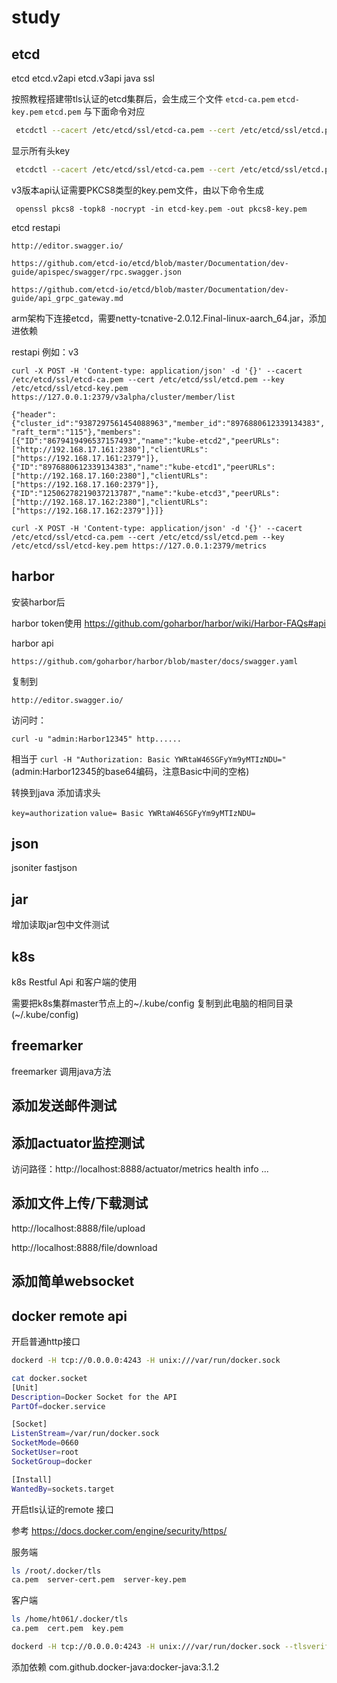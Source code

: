 # study
## etcd
etcd etcd.v2api etcd.v3api java ssl

按照教程搭建带tls认证的etcd集群后，会生成三个文件
`etcd-ca.pem`  `etcd-key.pem`  `etcd.pem`
与下面命令对应  

``` bash
 etcdctl --cacert /etc/etcd/ssl/etcd-ca.pem --cert /etc/etcd/ssl/etcd.pem --key /etc/etcd/ssl/etcd-key.pem get /hello
```
显示所有头key
```bash
 etcdctl --cacert /etc/etcd/ssl/etcd-ca.pem --cert /etc/etcd/ssl/etcd.pem --key /etc/etcd/ssl/etcd-key.pem get / --prefix --keys-only
```

v3版本api认证需要PKCS8类型的key.pem文件，由以下命令生成

` openssl pkcs8 -topk8 -nocrypt -in etcd-key.pem -out pkcs8-key.pem`

etcd restapi 

`http://editor.swagger.io/`

`https://github.com/etcd-io/etcd/blob/master/Documentation/dev-guide/apispec/swagger/rpc.swagger.json`

`https://github.com/etcd-io/etcd/blob/master/Documentation/dev-guide/api_grpc_gateway.md`

arm架构下连接etcd，需要netty-tcnative-2.0.12.Final-linux-aarch_64.jar，添加进依赖

restapi
例如：v3

`curl -X POST -H 'Content-type: application/json' -d '{}' --cacert /etc/etcd/ssl/etcd-ca.pem --cert /etc/etcd/ssl/etcd.pem --key /etc/etcd/ssl/etcd-key.pem https://127.0.0.1:2379/v3alpha/cluster/member/list`

`{"header":{"cluster_id":"9387297561454088963","member_id":"8976880612339134383","raft_term":"115"},"members":[{"ID":"8679419496537157493","name":"kube-etcd2","peerURLs":["http://192.168.17.161:2380"],"clientURLs":["https://192.168.17.161:2379"]},{"ID":"8976880612339134383","name":"kube-etcd1","peerURLs":["http://192.168.17.160:2380"],"clientURLs":["https://192.168.17.160:2379"]},{"ID":"12506278219037213787","name":"kube-etcd3","peerURLs":["http://192.168.17.162:2380"],"clientURLs":["https://192.168.17.162:2379"]}]}`

`curl -X POST -H 'Content-type: application/json' -d '{}' --cacert /etc/etcd/ssl/etcd-ca.pem --cert /etc/etcd/ssl/etcd.pem --key /etc/etcd/ssl/etcd-key.pem https://127.0.0.1:2379/metrics`



## harbor

安装harbor后

harbor token使用
https://github.com/goharbor/harbor/wiki/Harbor-FAQs#api

harbor api 

`https://github.com/goharbor/harbor/blob/master/docs/swagger.yaml` 

复制到

`http://editor.swagger.io/`

访问时：

`curl -u "admin:Harbor12345" http......`

相当于 `curl -H "Authorization: Basic YWRtaW46SGFyYm9yMTIzNDU="`(admin:Harbor12345的base64编码，注意Basic中间的空格)

转换到java 添加请求头 

`key=authorization` `value= Basic YWRtaW46SGFyYm9yMTIzNDU=`

## json

jsoniter fastjson

## jar

增加读取jar包中文件测试

## k8s

k8s Restful Api 和客户端的使用

需要把k8s集群master节点上的~/.kube/config 复制到此电脑的相同目录(~/.kube/config)

## freemarker 

freemarker 调用java方法

## 添加发送邮件测试

## 添加actuator监控测试

访问路径：http://localhost:8888/actuator/metrics  health  info  ...


## 添加文件上传/下载测试

http://localhost:8888/file/upload

http://localhost:8888/file/download

## 添加简单websocket

## docker remote api

开启普通http接口
```bash
dockerd -H tcp://0.0.0.0:4243 -H unix:///var/run/docker.sock

cat docker.socket
[Unit]
Description=Docker Socket for the API
PartOf=docker.service

[Socket]
ListenStream=/var/run/docker.sock
SocketMode=0660
SocketUser=root
SocketGroup=docker

[Install]
WantedBy=sockets.target

```

开启tls认证的remote 接口

参考 https://docs.docker.com/engine/security/https/

服务端
```bash
ls /root/.docker/tls
ca.pem  server-cert.pem  server-key.pem
```

客户端
```bash
ls /home/ht061/.docker/tls
ca.pem  cert.pem  key.pem
```

```bash
dockerd -H tcp://0.0.0.0:4243 -H unix:///var/run/docker.sock --tlsverify --tlscacert=/root/.docker/tls/ca.pem --tlscert=/root/.docker/tls/server-cert.pem --tlskey=/root/.docker/tls/server-key.pem
```

添加依赖
com.github.docker-java:docker-java:3.1.2